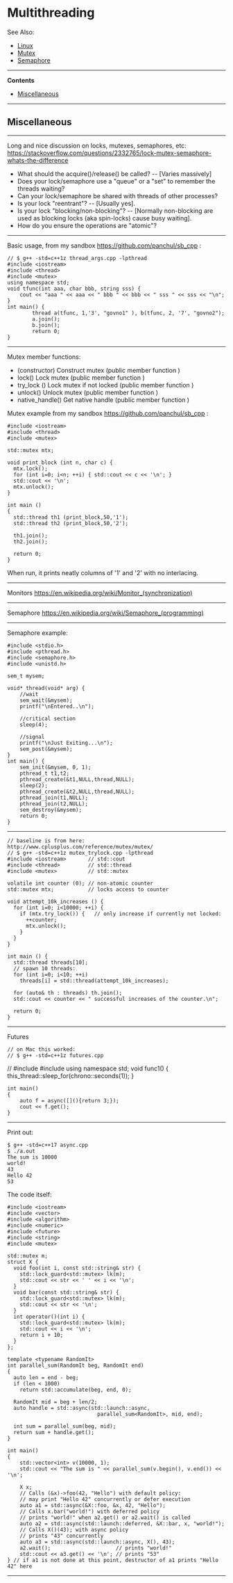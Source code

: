 # Multithreading

See Also:

 - [Linux](Linux.md) 
 - [Mutex](Mutex.md) 
 - [Semaphore](Semaphore.md) 

---

**Contents**

- [Miscellaneous](Multithreading.md#miscellaneous)

---

## Miscellaneous

---

Long and nice discussion on locks, mutexes, semaphores, etc:
https://stackoverflow.com/questions/2332765/lock-mutex-semaphore-whats-the-difference


- What should the acquire()/release() be called? -- [Varies massively]
- Does your lock/semaphore use a "queue" or a "set" to remember the threads waiting?
- Can your lock/semaphore be shared with threads of other processes?
- Is your lock "reentrant"? -- [Usually yes].
- Is your lock "blocking/non-blocking"? -- [Normally non-blocking are used as blocking locks (aka spin-locks) cause busy waiting].
- How do you ensure the operations are "atomic"?

---

Basic usage, from my sandbox https://github.com/panchul/sb_cpp :

    // $ g++ -std=c++1z thread_args.cpp -lpthread
    #include <iostream>
    #include <thread>
    #include <mutex>
    using namespace std;
    void tfunc(int aaa, char bbb, string sss) {
        cout << "aaa " << aaa << " bbb " << bbb << " sss " << sss << "\n";
    }
    int main() {
            thread a(tfunc, 1,'3', "govno1" ), b(tfunc, 2, '7', "govno2");
            a.join();
            b.join();
            return 0;
    }

---

Mutex member functions:

- (constructor) Construct mutex (public member function )
- lock() Lock mutex (public member function )
- try_lock () Lock mutex if not locked (public member function )
- unlock() Unlock mutex (public member function )
- native_handle() Get native handle (public member function )

Mutex example from my sandbox https://github.com/panchul/sb_cpp :

    #include <iostream>
    #include <thread>
    #include <mutex>

    std::mutex mtx;

    void print_block (int n, char c) {
      mtx.lock();
      for (int i=0; i<n; ++i) { std::cout << c << '\n'; }
      std::cout << '\n';
      mtx.unlock();
    }

    int main ()
    {
      std::thread th1 (print_block,50,'1');
      std::thread th2 (print_block,50,'2');

      th1.join();
      th2.join();

      return 0;
    }

When run, it prints neatly columns of '1' and '2' with no interlacing.

---

Monitors
https://en.wikipedia.org/wiki/Monitor_(synchronization)

---

Semaphore
https://en.wikipedia.org/wiki/Semaphore_(programming)

---

Semaphore example:

```
#include <stdio.h> 
#include <pthread.h> 
#include <semaphore.h> 
#include <unistd.h> 
  
sem_t mysem; 
  
void* thread(void* arg) { 
    //wait 
    sem_wait(&mysem); 
    printf("\nEntered..\n"); 
  
    //critical section 
    sleep(4); 
      
    //signal 
    printf("\nJust Exiting...\n"); 
    sem_post(&mysem); 
} 
int main() { 
    sem_init(&mysem, 0, 1); 
    pthread_t t1,t2; 
    pthread_create(&t1,NULL,thread,NULL); 
    sleep(2); 
    pthread_create(&t2,NULL,thread,NULL); 
    pthread_join(t1,NULL); 
    pthread_join(t2,NULL); 
    sem_destroy(&mysem); 
    return 0; 
} 
```

---

```
// baseline is from here: http://www.cplusplus.com/reference/mutex/mutex/
// $ g++ -std=c++1z mutex_trylock.cpp -lpthread 
#include <iostream>       // std::cout
#include <thread>         // std::thread
#include <mutex>          // std::mutex

volatile int counter (0); // non-atomic counter
std::mutex mtx;           // locks access to counter

void attempt_10k_increases () {
  for (int i=0; i<10000; ++i) {
    if (mtx.try_lock()) {   // only increase if currently not locked:
      ++counter;
      mtx.unlock();
    }
  }
}

int main () {
  std::thread threads[10];
  // spawn 10 threads:
  for (int i=0; i<10; ++i)
    threads[i] = std::thread(attempt_10k_increases);

  for (auto& th : threads) th.join();
  std::cout << counter << " successful increases of the counter.\n";

  return 0;
}
```

---

Futures

    // on Mac this worked:
    // $ g++ -std=c++1z futures.cpp
//
    #include <future>
    #include <iostream>
    using namespace std;
    void func1() {
        this_thread::sleep_for(chrono::seconds(1));
    }

    int main()
    {
        auto f = async([](){return 3;});
        cout << f.get();
    }

---

Print out:

    $ g++ -std=c++17 async.cpp
    $ ./a.out
    The sum is 10000
    world!
    43
    Hello 42
    53

The code itself:

    #include <iostream>
    #include <vector>
    #include <algorithm>
    #include <numeric>
    #include <future>
    #include <string>
    #include <mutex>
    
    std::mutex m;
    struct X {
      void foo(int i, const std::string& str) {
        std::lock_guard<std::mutex> lk(m);
        std::cout << str << ' ' << i << '\n';
      }
      void bar(const std::string& str) {
        std::lock_guard<std::mutex> lk(m);
        std::cout << str << '\n';
      }
      int operator()(int i) {
        std::lock_guard<std::mutex> lk(m);
        std::cout << i << '\n';
        return i + 10;
      }
    };
    
    template <typename RandomIt>
    int parallel_sum(RandomIt beg, RandomIt end)
    {
      auto len = end - beg;
      if (len < 1000)
        return std::accumulate(beg, end, 0);
    
      RandomIt mid = beg + len/2;
      auto handle = std::async(std::launch::async,
                                 parallel_sum<RandomIt>, mid, end);

      int sum = parallel_sum(beg, mid);
      return sum + handle.get();
    }
    
    int main()
    {
        std::vector<int> v(10000, 1);
        std::cout << "The sum is " << parallel_sum(v.begin(), v.end()) << '\n';
    
        X x;
        // Calls (&x)->foo(42, "Hello") with default policy:
        // may print "Hello 42" concurrently or defer execution
        auto a1 = std::async(&X::foo, &x, 42, "Hello");
        // Calls x.bar("world!") with deferred policy
        // prints "world!" when a2.get() or a2.wait() is called
        auto a2 = std::async(std::launch::deferred, &X::bar, x, "world!");
        // Calls X()(43); with async policy
        // prints "43" concurrently
        auto a3 = std::async(std::launch::async, X(), 43);
        a2.wait();                     // prints "world!"
        std::cout << a3.get() << '\n'; // prints "53"
    } // if a1 is not done at this point, destructor of a1 prints "Hello 42" here

---
